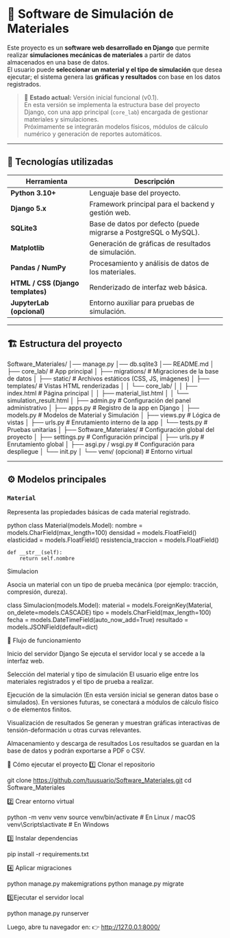# 🧪 Software de Simulación de Materiales

Este proyecto es un **software web desarrollado en Django** que permite realizar **simulaciones mecánicas de materiales** a partir de datos almacenados en una base de datos.  
El usuario puede **seleccionar un material y el tipo de simulación** que desea ejecutar; el sistema genera las **gráficas y resultados** con base en los datos registrados.

> 🚧 **Estado actual:** Versión inicial funcional (v0.1).  
> En esta versión se implementa la estructura base del proyecto Django, con una app principal (`core_lab`) encargada de gestionar materiales y simulaciones.  
> Próximamente se integrarán modelos físicos, módulos de cálculo numérico y generación de reportes automáticos.

---

## 🧰 Tecnologías utilizadas

| Herramienta | Descripción |
|--------------|-------------|
| **Python 3.10+** | Lenguaje base del proyecto. |
| **Django 5.x** | Framework principal para el backend y gestión web. |
| **SQLite3** | Base de datos por defecto (puede migrarse a PostgreSQL o MySQL). |
| **Matplotlib** | Generación de gráficas de resultados de simulación. |
| **Pandas / NumPy** | Procesamiento y análisis de datos de los materiales. |
| **HTML / CSS (Django templates)** | Renderizado de interfaz web básica. |
| **JupyterLab (opcional)** | Entorno auxiliar para pruebas de simulación. |

---

## 🏗️ Estructura del proyecto

Software_Materiales/
│── manage.py
│── db.sqlite3
│── README.md
│
├── core_lab/ # App principal
│ ├── migrations/ # Migraciones de la base de datos
│ ├── static/ # Archivos estáticos (CSS, JS, imágenes)
│ ├── templates/ # Vistas HTML renderizadas
│ │ └── core_lab/
│ │ ├── index.html # Página principal
│ │ ├── material_list.html
│ │ └── simulation_result.html
│ ├── admin.py # Configuración del panel administrativo
│ ├── apps.py # Registro de la app en Django
│ ├── models.py # Modelos de Material y Simulación
│ ├── views.py # Lógica de vistas
│ ├── urls.py # Enrutamiento interno de la app
│ └── tests.py # Pruebas unitarias
│
├── Software_Materiales/ # Configuración global del proyecto
│ ├── settings.py # Configuración principal
│ ├── urls.py # Enrutamiento global
│ ├── asgi.py / wsgi.py # Configuración para despliegue
│ └── init.py
│
└── venv/ (opcional) # Entorno virtual


---

## ⚙️ Modelos principales

### `Material`
Representa las propiedades básicas de cada material registrado.

python
class Material(models.Model):
    nombre = models.CharField(max_length=100)
    densidad = models.FloatField()
    elasticidad = models.FloatField()
    resistencia_traccion = models.FloatField()

    def __str__(self):
        return self.nombre
Simulacion

Asocia un material con un tipo de prueba mecánica (por ejemplo: tracción, compresión, dureza).


class Simulacion(models.Model):
    material = models.ForeignKey(Material, on_delete=models.CASCADE)
    tipo = models.CharField(max_length=100)
    fecha = models.DateTimeField(auto_now_add=True)
    resultado = models.JSONField(default=dict)

    
🧮 Flujo de funcionamiento

Inicio del servidor Django
Se ejecuta el servidor local y se accede a la interfaz web.

Selección del material y tipo de simulación
El usuario elige entre los materiales registrados y el tipo de prueba a realizar.

Ejecución de la simulación
(En esta versión inicial se generan datos base o simulados).
En versiones futuras, se conectará a módulos de cálculo físico o de elementos finitos.

Visualización de resultados
Se generan y muestran gráficas interactivas de tensión-deformación u otras curvas relevantes.

Almacenamiento y descarga de resultados
Los resultados se guardan en la base de datos y podrán exportarse a PDF o CSV.

🚀 Cómo ejecutar el proyecto
1️⃣ Clonar el repositorio

git clone https://github.com/tuusuario/Software_Materiales.git
cd Software_Materiales


2️⃣ Crear entorno virtual

python -m venv venv
source venv/bin/activate   # En Linux / macOS
venv\Scripts\activate      # En Windows


3️⃣ Instalar dependencias

pip install -r requirements.txt

4️⃣ Aplicar migraciones

python manage.py makemigrations
python manage.py migrate

5️⃣Ejecutar el servidor local

python manage.py runserver

Luego, abre tu navegador en:
👉 http://127.0.0.1:8000/

